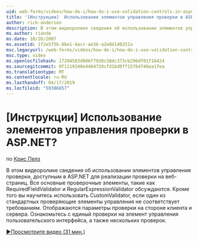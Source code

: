 ```yaml
---
uid: web-forms/videos/how-do-i/how-do-i-use-validation-controls-in-aspnet
title: '[Инструкции]  Использование элементов управления проверки в ASP.NET? | Документы Майкрософт'
author: rick-anderson
description: В этом видеоролике сведения об использовании элементов управления проверки, доступным в ASP.NET для реализации проверки на веб-страниц. Все основные проверяющие элементы управления, например...
ms.author: riande
ms.date: 10/26/2007
ms.assetid: 1f2e5f5b-8be1-4acc-ae36-a2e0d140251a
msc.legacyurl: /web-forms/videos/how-do-i/how-do-i-use-validation-controls-in-aspnet
msc.type: video
ms.openlocfilehash: 17204583d986f7938c38dc373cb296df01f16424
ms.sourcegitcommit: 0f1119340e4464720cfd16d0ff15764746ea1fea
ms.translationtype: MT
ms.contentlocale: ru-RU
ms.lasthandoff: 04/17/2019
ms.locfileid: "59386857"
---
```

# <a name="how-do-i--use-validation-controls-in-aspnet"></a>[Инструкции]  Использование элементов управления проверки в ASP.NET?

по [Крис Пелз](https://twitter.com/chrispels)

В этом видеоролике сведения об использовании элементов управления проверки, доступным в ASP.NET для реализации проверки на веб-страниц. Все основные проверочные элементы, такие как RequiredFieldValidator и RegularExpressionValidator обсуждаются. Кроме того вы научитесь использовать CustomValidator, если один из стандартных проверяющие элементы управления не соответствует требованиям. Отображаются параметры проверки на стороне клиента и сервера. Ознакомьтесь с единый проверки на элемент управления пользовательского интерфейса, а также нескольких проверок.

[&#9654;Просмотрите видео (31 мин.)](https://channel9.msdn.com/Blogs/ASP-NET-Site-Videos/how-do-i-use-validation-controls-in-aspnet)
